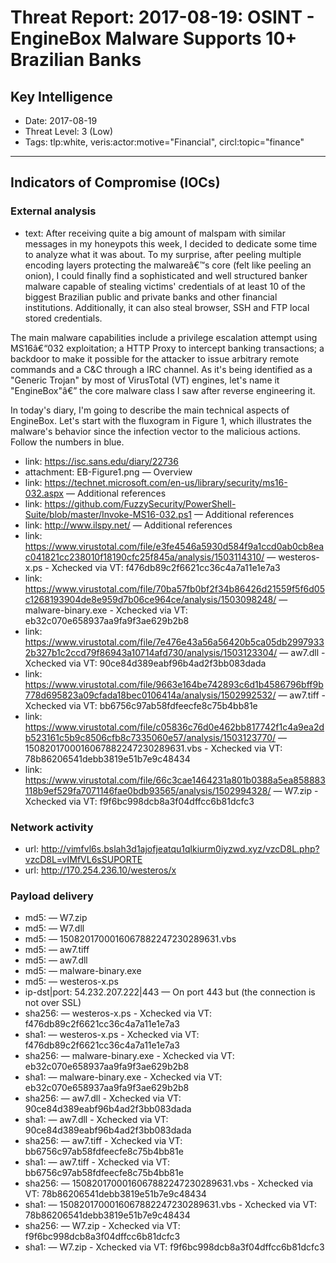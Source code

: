 # Threat Report: 2017-08-19: OSINT - EngineBox Malware Supports 10+ Brazilian Banks


## Key Intelligence
* Date: 2017-08-19
* Threat Level: 3 (Low)
* Tags: tlp:white, veris:actor:motive="Financial", circl:topic="finance"

---

## Indicators of Compromise (IOCs)
### External analysis
* text: After receiving quite a big amount of malspam with similar messages in my honeypots this week, I decided to dedicate some time to analyze what it was about. To my surprise, after peeling multiple encoding layers protecting the malwareâ€™s core (felt like peeling an onion), I could finally find a sophisticated and well structured  banker malware capable of stealing victims' credentials of at least 10 of the biggest Brazilian public and private banks and other financial institutions. Additionally, it can also steal browser, SSH and FTP local stored credentials.

The main malware capabilities include a privilege escalation attempt using MS16â€“032 exploitation; a HTTP Proxy to intercept banking transactions; a backdoor to make it possible for the attacker to issue arbitrary remote commands and a C&C through a IRC channel. As it's being identified as a "Generic Trojan" by most of VirusTotal (VT) engines, let's name it "EngineBox"â€” the core malware class I saw after reverse engineering it.

In today's diary, I'm going to describe the main technical aspects of EngineBox. Let's start with the fluxogram in Figure 1, which illustrates the malware's behavior since the infection vector to the malicious actions. Follow the numbers in blue.
* link: https://isc.sans.edu/diary/22736
* attachment: EB-Figure1.png — Overview
* link: https://technet.microsoft.com/en-us/library/security/ms16-032.aspx — Additional references
* link: https://github.com/FuzzySecurity/PowerShell-Suite/blob/master/Invoke-MS16-032.ps1 — Additional references
* link: http://www.ilspy.net/ — Additional references
* link: https://www.virustotal.com/file/e3fe4546a5930d584f9a1ccd0ab0cb8eac041821cc238010f18190cfc25f845a/analysis/1503114310/ — westeros-x.ps - Xchecked via VT: f476db89c2f6621cc36c4a7a11e1e7a3
* link: https://www.virustotal.com/file/70ba57fb0bf2f34b86426d21559f5f6d05c1268193904de8e959d7b06ce964ce/analysis/1503098248/ — malware-binary.exe - Xchecked via VT: eb32c070e658937aa9fa9f3ae629b2b8
* link: https://www.virustotal.com/file/7e476e43a56a56420b5ca05db29979332b327b1c2ccd79f86943a10714afd730/analysis/1503123304/ — aw7.dll - Xchecked via VT: 90ce84d389eabf96b4ad2f3bb083dada
* link: https://www.virustotal.com/file/9663e164be742893c6d1b4586796bff9b778d695823a09cfada18bec0106414a/analysis/1502992532/ — aw7.tiff - Xchecked via VT: bb6756c97ab58fdfeecfe8c75b4bb81e
* link: https://www.virustotal.com/file/c05836c76d0e462bb817742f1c4a9ea2db523161c5b9c8506cfb8c7335060e57/analysis/1503123770/ — 1508201700016067882247230289631.vbs - Xchecked via VT: 78b86206541debb3819e51b7e9c48434
* link: https://www.virustotal.com/file/66c3cae1464231a801b0388a5ea858883118b9ef529fa7071146fae0bdb93565/analysis/1502994328/ — W7.zip - Xchecked via VT: f9f6bc998dcb8a3f04dffcc6b81dcfc3

### Network activity
* url: http://vimfvl6s.bslah3d1ajofjeatqu1qlkiurm0iyzwd.xyz/vzcD8L.php?vzcD8L=vIMfVL6sSUPORTE
* url: http://170.254.236.10/westeros/x

### Payload delivery
* md5: <md5> — W7.zip
* md5: <md5> — W7.dll
* md5: <md5> — 1508201700016067882247230289631.vbs
* md5: <md5> — aw7.tiff
* md5: <md5> — aw7.dll
* md5: <md5> — malware-binary.exe
* md5: <md5> — westeros-x.ps
* ip-dst|port: 54.232.207.222|443 — On port 443 but (the connection is not over SSL)
* sha256: <sha256> — westeros-x.ps - Xchecked via VT: f476db89c2f6621cc36c4a7a11e1e7a3
* sha1: <sha1> — westeros-x.ps - Xchecked via VT: f476db89c2f6621cc36c4a7a11e1e7a3
* sha256: <sha256> — malware-binary.exe - Xchecked via VT: eb32c070e658937aa9fa9f3ae629b2b8
* sha1: <sha1> — malware-binary.exe - Xchecked via VT: eb32c070e658937aa9fa9f3ae629b2b8
* sha256: <sha256> — aw7.dll - Xchecked via VT: 90ce84d389eabf96b4ad2f3bb083dada
* sha1: <sha1> — aw7.dll - Xchecked via VT: 90ce84d389eabf96b4ad2f3bb083dada
* sha256: <sha256> — aw7.tiff - Xchecked via VT: bb6756c97ab58fdfeecfe8c75b4bb81e
* sha1: <sha1> — aw7.tiff - Xchecked via VT: bb6756c97ab58fdfeecfe8c75b4bb81e
* sha256: <sha256> — 1508201700016067882247230289631.vbs - Xchecked via VT: 78b86206541debb3819e51b7e9c48434
* sha1: <sha1> — 1508201700016067882247230289631.vbs - Xchecked via VT: 78b86206541debb3819e51b7e9c48434
* sha256: <sha256> — W7.zip - Xchecked via VT: f9f6bc998dcb8a3f04dffcc6b81dcfc3
* sha1: <sha1> — W7.zip - Xchecked via VT: f9f6bc998dcb8a3f04dffcc6b81dcfc3
